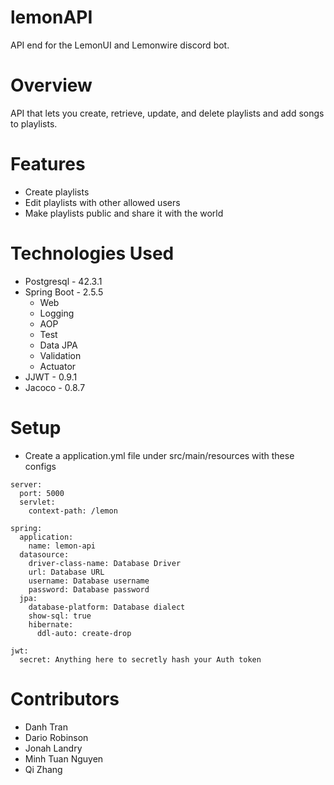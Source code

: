 # lemonAPI
API end for the LemonUI and Lemonwire discord bot.

# Overview

API that lets you create, retrieve, update, and delete playlists and add songs to playlists. 

# Features

- Create playlists
- Edit playlists with other allowed users
- Make playlists public and share it with the world

# Technologies Used

- Postgresql  - 42.3.1
- Spring Boot - 2.5.5
  - Web
  - Logging
  - AOP
  - Test
  - Data JPA
  - Validation
  - Actuator
- JJWT        - 0.9.1
- Jacoco      - 0.8.7

# Setup

- Create a application.yml file under src/main/resources with these configs
```
server:
  port: 5000
  servlet:
    context-path: /lemon

spring:
  application:
    name: lemon-api
  datasource:
    driver-class-name: Database Driver
    url: Database URL
    username: Database username
    password: Database password
  jpa:
    database-platform: Database dialect
    show-sql: true
    hibernate:
      ddl-auto: create-drop

jwt:
  secret: Anything here to secretly hash your Auth token
```

# Contributors

  - Danh Tran
  - Dario Robinson
  - Jonah Landry
  - Minh Tuan Nguyen
  - Qi Zhang
